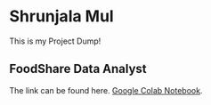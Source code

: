 # Shrunjala Mul

This is my Project Dump!

## FoodShare Data Analyst
The link can be found here. [Google Colab Notebook](https://colab.research.google.com/drive/1Vr6RJslFja3F8QRLE_OiA1xq-tVi9K6c?usp=sharing).
